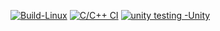 
[![Build-Linux](https://github.com/priyanu15/M1_TaxCalculator_Util/actions/workflows/Build-Linux.yml/badge.svg)](https://github.com/priyanu15/M1_TaxCalculator_Util/actions/workflows/Build-Linux.yml)
[![C/C++ CI](https://github.com/priyanu15/M1_TaxCalculator_Util/actions/workflows/c-cpp.yml/badge.svg)](https://github.com/priyanu15/M1_TaxCalculator_Util/actions/workflows/c-cpp.yml)
[![unity testing -Unity](https://github.com/priyanu15/M1_TaxCalculator_Util/actions/workflows/unity.yml/badge.svg)](https://github.com/priyanu15/M1_TaxCalculator_Util/actions/workflows/unity.yml)

